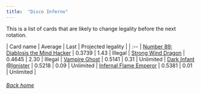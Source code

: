```yaml
---
title:  "Disco Inferno"
---
```


This is a list of cards that are likely to change legality before the next rotation.

| Card name | Average | Last | Projected legality |
| :-- |
[Number 89: Diablosis the Mind Hacker](https://db.ygoprodeck.com/card/?search=Number%2089:%20Diablosis%20the%20Mind%20Hacker) | 0.3739 | 1.43 | Illegal |
[Strong Wind Dragon](https://db.ygoprodeck.com/card/?search=Strong%20Wind%20Dragon) | 0.4645 | 2.30 | Illegal |
[Vampire Ghost](https://db.ygoprodeck.com/card/?search=Vampire%20Ghost) | 0.5141 | 0.31 | Unlimited |
[Dark Infant @Ignister](https://db.ygoprodeck.com/card/?search=Dark%20Infant%20@Ignister) | 0.5218 | 0.09 | Unlimited |
[Infernal Flame Emperor](https://db.ygoprodeck.com/card/?search=Infernal%20Flame%20Emperor) | 0.5381 | 0.01 | Unlimited |

###### [Back home](index)